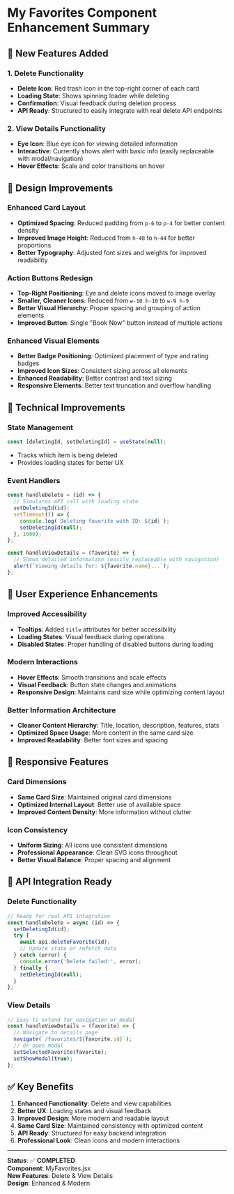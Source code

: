 # My Favorites Component Enhancement Summary

## 🚀 New Features Added

### 1. **Delete Functionality**
- **Delete Icon**: Red trash icon in the top-right corner of each card
- **Loading State**: Shows spinning loader while deleting
- **Confirmation**: Visual feedback during deletion process
- **API Ready**: Structured to easily integrate with real delete API endpoints

### 2. **View Details Functionality** 
- **Eye Icon**: Blue eye icon for viewing detailed information
- **Interactive**: Currently shows alert with basic info (easily replaceable with modal/navigation)
- **Hover Effects**: Scale and color transitions on hover

## 🎨 Design Improvements

### **Enhanced Card Layout**
- **Optimized Spacing**: Reduced padding from `p-6` to `p-4` for better content density
- **Improved Image Height**: Reduced from `h-48` to `h-44` for better proportions
- **Better Typography**: Adjusted font sizes and weights for improved readability

### **Action Buttons Redesign**
- **Top-Right Positioning**: Eye and delete icons moved to image overlay
- **Smaller, Cleaner Icons**: Reduced from `w-10 h-10` to `w-9 h-9`
- **Better Visual Hierarchy**: Proper spacing and grouping of action elements
- **Improved Button**: Single "Book Now" button instead of multiple actions

### **Enhanced Visual Elements**
- **Better Badge Positioning**: Optimized placement of type and rating badges
- **Improved Icon Sizes**: Consistent sizing across all elements
- **Enhanced Readability**: Better contrast and text sizing
- **Responsive Elements**: Better text truncation and overflow handling

## 🔧 Technical Improvements

### **State Management**
```javascript
const [deletingId, setDeletingId] = useState(null);
```
- Tracks which item is being deleted
- Provides loading states for better UX

### **Event Handlers**
```javascript
const handleDelete = (id) => {
  // Simulates API call with loading state
  setDeletingId(id);
  setTimeout(() => {
    console.log(`Deleting favorite with ID: ${id}`);
    setDeletingId(null);
  }, 1000);
};

const handleViewDetails = (favorite) => {
  // Shows detailed information (easily replaceable with navigation)
  alert(`Viewing details for: ${favorite.name}...`);
};
```

## 🎯 User Experience Enhancements

### **Improved Accessibility**
- **Tooltips**: Added `title` attributes for better accessibility
- **Loading States**: Visual feedback during operations
- **Disabled States**: Proper handling of disabled buttons during loading

### **Modern Interactions**
- **Hover Effects**: Smooth transitions and scale effects
- **Visual Feedback**: Button state changes and animations
- **Responsive Design**: Maintains card size while optimizing content layout

### **Better Information Architecture**
- **Cleaner Content Hierarchy**: Title, location, description, features, stats
- **Optimized Space Usage**: More content in the same card size
- **Improved Readability**: Better font sizes and spacing

## 📱 Responsive Features

### **Card Dimensions**
- **Same Card Size**: Maintained original card dimensions
- **Optimized Internal Layout**: Better use of available space
- **Improved Content Density**: More information without clutter

### **Icon Consistency**
- **Uniform Sizing**: All icons use consistent dimensions
- **Professional Appearance**: Clean SVG icons throughout
- **Better Visual Balance**: Proper spacing and alignment

## 🔄 API Integration Ready

### **Delete Functionality**
```javascript
// Ready for real API integration
const handleDelete = async (id) => {
  setDeletingId(id);
  try {
    await api.deleteFavorite(id);
    // Update state or refetch data
  } catch (error) {
    console.error('Delete failed:', error);
  } finally {
    setDeletingId(null);
  }
};
```

### **View Details**
```javascript
// Easy to extend for navigation or modal
const handleViewDetails = (favorite) => {
  // Navigate to details page
  navigate(`/favorites/${favorite.id}`);
  // Or open modal
  setSelectedFavorite(favorite);
  setShowModal(true);
};
```

## ✅ Key Benefits

1. **Enhanced Functionality**: Delete and view capabilities
2. **Better UX**: Loading states and visual feedback
3. **Improved Design**: More modern and readable layout
4. **Same Card Size**: Maintained consistency with optimized content
5. **API Ready**: Structured for easy backend integration
6. **Professional Look**: Clean icons and modern interactions

---

**Status**: ✅ **COMPLETED**  
**Component**: MyFavorites.jsx  
**New Features**: Delete & View Details  
**Design**: Enhanced & Modern

